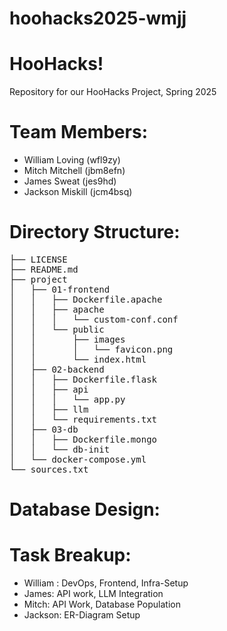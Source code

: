 # hoohacks2025-wmjj

# HooHacks!

Repository for our HooHacks Project, Spring 2025


# Team Members:

- William Loving (wfl9zy)
- Mitch Mitchell (jbm8efn)
- James Sweat (jes9hd)
- Jackson Miskill (jcm4bsq)


# Directory Structure:


<pre>
├── LICENSE
├── README.md
├── project
│   ├── 01-frontend
│   │   ├── Dockerfile.apache
│   │   ├── apache
│   │   │   └── custom-conf.conf
│   │   └── public
│   │       ├── images
│   │       │   └── favicon.png
│   │       └── index.html
│   ├── 02-backend
│   │   ├── Dockerfile.flask
│   │   ├── api
│   │   │   └── app.py
│   │   ├── llm
│   │   └── requirements.txt
│   ├── 03-db
│   │   ├── Dockerfile.mongo
│   │   └── db-init
│   └── docker-compose.yml
└── sources.txt
</pre>

# Database Design:



# Task Breakup: 

- William : DevOps, Frontend, Infra-Setup
- James: API work, LLM Integration
- Mitch: API Work, Database Population
- Jackson: ER-Diagram Setup